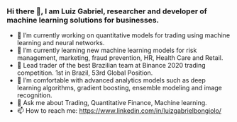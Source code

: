 ### Hi there 👋, I am Luiz Gabriel, researcher and developer of machine learning solutions for businesses.


- 🔭 I’m currently working on quantitative models for trading using machine learning and neural networks.
- 🌱 I’m currently learning new machine learning models for risk management, marketing, fraud prevention, HR, Health Care and Retail. 
- 🥇 Lead trader of the best Brazilian team at Binance 2020 trading competition. 1st in Brazil, 53rd Global Position. 
- 🥋 I’m comfortable with advanced analytics models such as deep learning algorithms, gradient boosting, ensemble modeling and image recognition. 
- 💬 Ask me about Trading, Quantitative Finance, Machine learning.
- 📫 How to reach me: https://www.linkedin.com/in/luizgabrielbongiolo/

